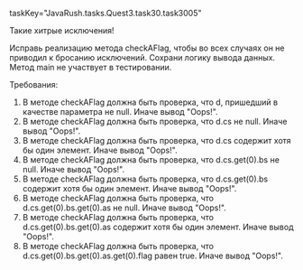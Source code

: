 taskKey="JavaRush.tasks.Quest3.task30.task3005"

Такие хитрые исключения!

Исправь реализацию метода checkAFlag, чтобы во всех случаях он не приводил к бросанию исключений.
Сохрани логику вывода данных.
Метод main не участвует в тестировании.


Требования:
1.	В методе checkAFlag должна быть проверка, что d, пришедший в качестве параметра не null. Иначе вывод "Oops!".
2.	В методе checkAFlag должна быть проверка, что d.cs не null. Иначе вывод "Oops!".
3.	В методе checkAFlag должна быть проверка, что d.cs содержит хотя бы один элемент. Иначе вывод "Oops!".
4.	В методе checkAFlag должна быть проверка, что d.cs.get(0).bs не null. Иначе вывод "Oops!".
5.	В методе checkAFlag должна быть проверка, что d.cs.get(0).bs содержит хотя бы один элемент. Иначе вывод "Oops!".
6.	В методе checkAFlag должна быть проверка, что d.cs.get(0).bs.get(0).as не null. Иначе вывод "Oops!".
7.	В методе checkAFlag должна быть проверка, что d.cs.get(0).bs.get(0).as содержит хотя бы один элемент. Иначе вывод "Oops!".
8.	В методе checkAFlag должна быть проверка, что d.cs.get(0).bs.get(0).as.get(0).flag равен true. Иначе вывод "Oops!".


